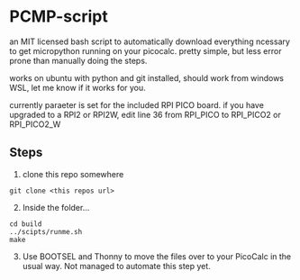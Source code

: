 # PCMP-script

an MIT licensed bash script to automatically download everything ncessary to get micropython running on your picocalc. pretty simple, but less error prone than manually doing the steps.

works on ubuntu with python and git installed, should work from windows WSL, let me know if it works for you.

currently paraeter is set for the included RPI PICO board. if you have upgraded to a RPI2 or RPI2W, edit line 36 from RPI_PICO to RPI_PICO2 or RPI_PICO2_W
 
## Steps

1. clone this repo somewhere

~~~
git clone <this repos url>
~~~

2. Inside the folder...

~~~
cd build
../scipts/runme.sh
make
~~~

3. Use BOOTSEL and Thonny to move the files over to your PicoCalc in the usual way. Not managed to automate this step yet.

